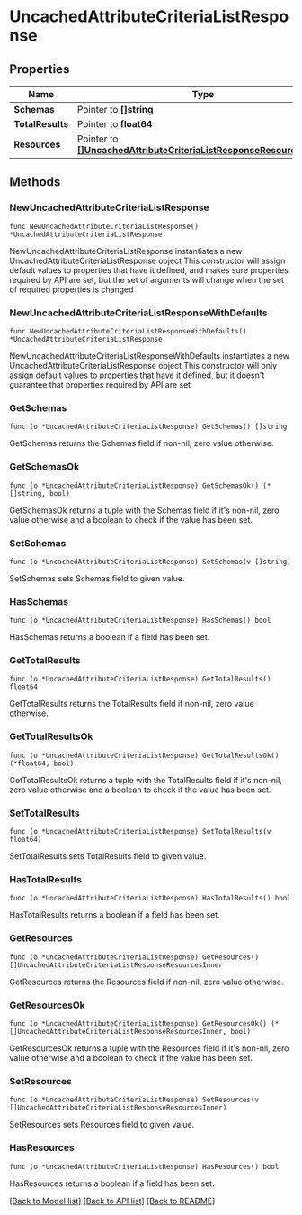 # UncachedAttributeCriteriaListResponse

## Properties

Name | Type | Description | Notes
------------ | ------------- | ------------- | -------------
**Schemas** | Pointer to **[]string** |  | [optional] 
**TotalResults** | Pointer to **float64** |  | [optional] 
**Resources** | Pointer to [**[]UncachedAttributeCriteriaListResponseResourcesInner**](UncachedAttributeCriteriaListResponseResourcesInner.md) |  | [optional] 

## Methods

### NewUncachedAttributeCriteriaListResponse

`func NewUncachedAttributeCriteriaListResponse() *UncachedAttributeCriteriaListResponse`

NewUncachedAttributeCriteriaListResponse instantiates a new UncachedAttributeCriteriaListResponse object
This constructor will assign default values to properties that have it defined,
and makes sure properties required by API are set, but the set of arguments
will change when the set of required properties is changed

### NewUncachedAttributeCriteriaListResponseWithDefaults

`func NewUncachedAttributeCriteriaListResponseWithDefaults() *UncachedAttributeCriteriaListResponse`

NewUncachedAttributeCriteriaListResponseWithDefaults instantiates a new UncachedAttributeCriteriaListResponse object
This constructor will only assign default values to properties that have it defined,
but it doesn't guarantee that properties required by API are set

### GetSchemas

`func (o *UncachedAttributeCriteriaListResponse) GetSchemas() []string`

GetSchemas returns the Schemas field if non-nil, zero value otherwise.

### GetSchemasOk

`func (o *UncachedAttributeCriteriaListResponse) GetSchemasOk() (*[]string, bool)`

GetSchemasOk returns a tuple with the Schemas field if it's non-nil, zero value otherwise
and a boolean to check if the value has been set.

### SetSchemas

`func (o *UncachedAttributeCriteriaListResponse) SetSchemas(v []string)`

SetSchemas sets Schemas field to given value.

### HasSchemas

`func (o *UncachedAttributeCriteriaListResponse) HasSchemas() bool`

HasSchemas returns a boolean if a field has been set.

### GetTotalResults

`func (o *UncachedAttributeCriteriaListResponse) GetTotalResults() float64`

GetTotalResults returns the TotalResults field if non-nil, zero value otherwise.

### GetTotalResultsOk

`func (o *UncachedAttributeCriteriaListResponse) GetTotalResultsOk() (*float64, bool)`

GetTotalResultsOk returns a tuple with the TotalResults field if it's non-nil, zero value otherwise
and a boolean to check if the value has been set.

### SetTotalResults

`func (o *UncachedAttributeCriteriaListResponse) SetTotalResults(v float64)`

SetTotalResults sets TotalResults field to given value.

### HasTotalResults

`func (o *UncachedAttributeCriteriaListResponse) HasTotalResults() bool`

HasTotalResults returns a boolean if a field has been set.

### GetResources

`func (o *UncachedAttributeCriteriaListResponse) GetResources() []UncachedAttributeCriteriaListResponseResourcesInner`

GetResources returns the Resources field if non-nil, zero value otherwise.

### GetResourcesOk

`func (o *UncachedAttributeCriteriaListResponse) GetResourcesOk() (*[]UncachedAttributeCriteriaListResponseResourcesInner, bool)`

GetResourcesOk returns a tuple with the Resources field if it's non-nil, zero value otherwise
and a boolean to check if the value has been set.

### SetResources

`func (o *UncachedAttributeCriteriaListResponse) SetResources(v []UncachedAttributeCriteriaListResponseResourcesInner)`

SetResources sets Resources field to given value.

### HasResources

`func (o *UncachedAttributeCriteriaListResponse) HasResources() bool`

HasResources returns a boolean if a field has been set.


[[Back to Model list]](../README.md#documentation-for-models) [[Back to API list]](../README.md#documentation-for-api-endpoints) [[Back to README]](../README.md)



